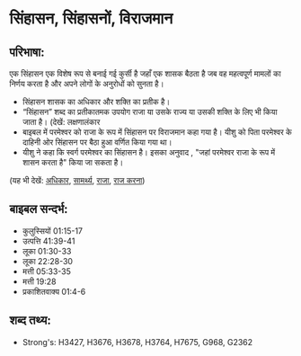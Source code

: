 # सिंहासन, सिंहासनों, विराजमान #

## परिभाषा: ##

एक सिंहासन एक विशेष रूप से बनाई गई कुर्सी है जहाँ एक शासक बैठता है जब वह महत्वपूर्ण मामलों का निर्णय करता है और अपने लोगों के अनुरोधों को सुनता है।

* सिंहासन शासक का अधिकार और शक्ति का प्रतीक है।
* “सिंहासन” शब्द का प्रतीकातमक उपयोग राजा या उसके राज्य या उसकी शक्ति के लिए भी किया जाता है। (देखें: लक्षणालंकार 
* बाइबल में परमेश्वर को राजा के रूप में सिंहासन पर विराजमान कहा गया है। यीशु को पिता परमेश्वर के दाहिनी ओर सिंहासन पर बैठा हुआ वर्णित किया गया था।
* यीशु ने कहा कि स्वर्ग परमेश्वर का सिंहासन है। इसका अनुवाद , "जहां परमेश्वर राजा के रूप में शासन करता है" किया जा सकता है।

(यह भी देखें: [अधिकार](../authority.md), [सामर्थ्य](../power.md), [राजा](../king.md), [राज करना](../reign.md))

## बाइबल सन्दर्भ: ##

* कुलुस्सियों 01:15-17
* उत्पत्ति 41:39-41
* लूका 01:30-33
* लूका 22:28-30
* मत्ती 05:33-35
* मत्ती 19:28
* प्रकाशितवाक्य 01:4-6

## शब्द तथ्य: ##

* Strong's: H3427, H3676, H3678, H3764, H7675, G968, G2362
